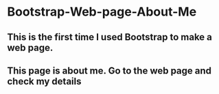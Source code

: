 # Bootstrap-Web-page-About-Me
## This is the first time I used Bootstrap to make a web page.
## This page is about me. Go to the web page and check my details
